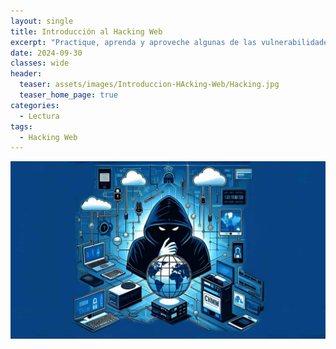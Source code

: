 ```yaml
---
layout: single
title: Introducción al Hacking Web
excerpt: "Practique, aprenda y aproveche algunas de las vulnerabilidades de aplicaciones web más populares que se observan en la industria hoy en día."
date: 2024-09-30
classes: wide
header:
  teaser: assets/images/Introduccion-HAcking-Web/Hacking.jpg
  teaser_home_page: true
categories:
  - Lectura
tags:
  - Hacking Web
---
```


![Portada](assets/images/Introduccion-Hacking-Web/Portada.jpg)

